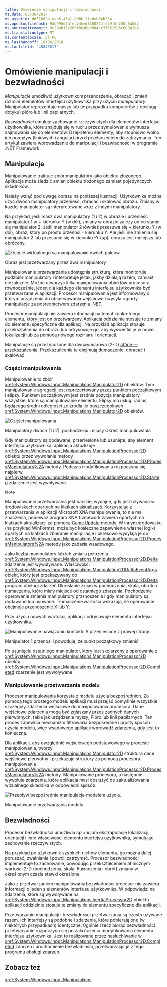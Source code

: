 ```yaml
---
title: Omówienie manipulacji i bezwładności
ms.date: 03/30/2017
ms.assetid: dd31b89b-eab6-45a1-8d0b-11e0eb84b234
ms.openlocfilehash: 93d995d7afec24dedf168274fe29f6a250c0a532
ms.sourcegitcommit: 8c28ab17c26bf08abbd004cc37651985c68841b8
ms.translationtype: MT
ms.contentlocale: pl-PL
ms.lasthandoff: 10/06/2018
ms.locfileid: "48845817"
---
```

# <a name="manipulations-and-inertia-overview"></a>Omówienie manipulacji i bezwładności
*Manipulacje* umożliwić użytkownikom przenoszenie, obracać i zmień rozmiar elementów interfejsu użytkownika przy użyciu *manipulatory*. Manipulator reprezentuje myszy lub (w przypadku komputerów z obsługą dotyku) pióro lub linii papilarnych.  
  
 *Bezwładności* emuluje zachowanie rzeczywistych dla elementów interfejsu użytkownika, które znajdują się w ruchu przez symulowanie wymusza zajmowania się do elementów. Dzięki temu elementy, aby stopniowo wolno ich przepływ (liniowych i angular) przed przełączeniem do zatrzymania. Ten artykuł zawiera wprowadzenie do manipulacji i bezwładności w programie .NET Framework.  
  
## <a name="manipulations"></a>Manipulacje  
 Manipulowanie traktuje zbiór manipulatory jako obiektu złożonego. Aplikacja może śledzić zmian obiektu złożonego zamiast pojedynczych składników.  
  
 Należy wziąć pod uwagę obrazu na poniższej ilustracji. Użytkownika można użyć dwóch manipulatory przenieść, obracać i skalować obrazu. Zmiany w każdej manipulator są interpretowane wraz z innymi manipulatory.  
  
 Na przykład, jeśli masz dwa manipulatory (1 i 2) w obrazie i przenieść manipulator 1 w + kierunku Y (w dół), zmiany w obrazie zależy od co stanie się manipulator 2. Jeśli manipulator 2 również przesuwa się + kierunku Y (w dół), obraz, który po prostu przenosi + kierunku Y. Ale jeśli nie zmienia się manipulator 2 lub przesunie się w kierunku -Y (up), obrazu jest mniejszy lub obrócony.  
  
 ![Zdjęcie wirtualnego są manipulowanie dwóch palców. ](../../../docs/framework/common-client-technologies/media/manipulation-resize.png "Manipulation_Resize")  
  
 Obraz jest przetwarzany przez dwa manipulatory  
  
 Manipulowanie przetwarzania udostępnia strukturę, która monitoruje podzbiór manipulatory i interpretuje je tak, jakby działają razem, zamiast niezależnie. Można utworzyć kilka manipulowania obiektów procesora równocześnie, jeden dla każdego elementu interfejsu użytkownika być przetwarzane w aplikacji. Procesor manipulowania jest informowany o którym urządzenia do obserwowania wejściowe i wysyła raporty manipulacje za pośrednictwem [zdarzenia .NET](../../../docs/standard/events/index.md).  
  
 Procesor manipulacji nie zawiera informacji na temat konkretnego elementu, który jest on przetwarzany. Aplikacja oddzielnie stosuje te zmiany do elementu specyficzne dla aplikacji. Na przykład aplikacja stosuje przekształcenia do obrazu lub odrysowuje go, aby wyświetlić je w nowej lokalizacji lub za pomocą nowego rozmiaru i orientacji.  
  
 Manipulacje są przeznaczone dla dwuwymiarowa (2-D) [affine — przekształcenia](/windows/desktop/gdiplus/-gdiplus-transformations-use). Przekształcenia te obejmują tłumaczenie, obracać i skalować.  
  
### <a name="parts-of-a-manipulation"></a>Części manipulowania  
 Manipulowanie to zbiór <xref:System.Windows.Input.Manipulations.Manipulator2D> obiektów. Tym manipulowanie agregacji jest reprezentowany przez punktem początkowym i elipsy. Punktem początkowym jest średnia pozycja manipulatory wszystkie, które są manipulowanie elementu. Elipsy ma usługi radius, będącego średni odległości ze źródła do poszczególnych <xref:System.Windows.Input.Manipulations.Manipulator2D> obiektów.  
  
 ![Części manipulowania. ](../../../docs/framework/common-client-technologies/media/manipulation-definition.png "Manipulation_Definition")  
  
 Manipulatory dwóch (1 i 2), pochodzeniu i elipsy Określ manipulowania  
  
 Gdy manipulatory są dodawane, przeniesione lub usunięte, aby element interfejsu użytkownika, aplikacja aktualizuje <xref:System.Windows.Input.Manipulations.ManipulationProcessor2D> obiektu przez wywołanie metody <xref:System.Windows.Input.Manipulations.ManipulationProcessor2D.ProcessManipulators%2A> metody. Podczas modyfikowania rozpoczyna się najpierw, <xref:System.Windows.Input.Manipulations.ManipulationProcessor2D.Started> zdarzenie jest wywoływane.  
  
> [!NOTE]
>  Manipulowanie przetwarzania jest bardziej wydajne, gdy jest używana w środowiskach opartych na klatkach aktualizacji. Korzystając z przetwarzania w aplikacji Microsoft XNA manipulowania, to nie ma znaczenia, ponieważ program XNA framework zawiera opartych na klatkach aktualizacji za pomocą [Game.Update](https://msdn.microsoft.com/library/microsoft.xna.framework.game.update.aspx) metody. W innym środowisku (na przykład WinForms), może być konieczne zapewnienie własnej logiki opartych na klatkach zbieranie manipulacje i okresowo wysyłają je do <xref:System.Windows.Input.Manipulations.ManipulationProcessor2D.ProcessManipulators%2A> metody jako zadania wsadowego.  
  
 Jako liczba manipulatory lub ich zmiana położenia <xref:System.Windows.Input.Manipulations.ManipulationProcessor2D.Delta> zdarzenie jest wywoływane. Właściwości <xref:System.Windows.Input.Manipulations.Manipulation2DDeltaEventArgs> obiekt, który jest przekazywany do <xref:System.Windows.Input.Manipulations.ManipulationProcessor2D.Delta> program obsługi zdarzeń Określanie zmian w pochodzenia, skala, obrotu i tłumaczenia, które miały miejsce od ostatniego zdarzenia. Pochodzenie operowanie zmienia manipulatory przenoszenia i gdy manipulatory są dodawane lub usuwane. Tłumaczenie wartości wskazują, ile operowanie obejmuje przenoszenie X lub Y.  
  
 Przy użyciu nowych wartości, aplikacja odrysowuje elementu interfejsu użytkownika.  
  
 ![Manipulowanie nawiązaniu kontaktu A przeniesione z prawej strony. ](../../../docs/framework/common-client-technologies/media/manipulation-changed.png "Manipulation_Changed")  
  
 Manipulator 1 przenosi i powoduje, że punkt początkowy zmienić  
  
 Po usunięciu ostatniego manipulator, który jest skojarzony z operowanie z <xref:System.Windows.Input.Manipulations.ManipulationProcessor2D> obiektu <xref:System.Windows.Input.Manipulations.ManipulationProcessor2D.Completed> zdarzenie jest wywoływane.  
  
### <a name="the-manipulation-processing-model"></a>Manipulowanie przetwarzania modelu  
 Procesor manipulowania korzysta z modelu użycia bezpośrednich. Za pomocą tego prostego modelu aplikacji musi przejść pomyślnie wszystkie szczegóły zdarzenia wejściowe do manipulowania procesora. Dane wejściowe zdarzenia mogą być zgłaszany przez żadnych danych pierwotnych, takie jak urządzenie myszy, Pióro lub linii papilarnych. Ten proces zapewnia mechanizm filtrowania bezpośrednie i prosty sposób użycia modelu, więc wsadowego aplikacji wprowadź zdarzenia, gdy jest to konieczne.  
  
 Dla aplikacji, aby uwzględnić wejściowego podstawowego w procesie manipulowania, tworzy <xref:System.Windows.Input.Manipulations.Manipulator2D> struktura dane wejściowe pierwotny i przekazuje struktury za pomocą procesora manipulowania <xref:System.Windows.Input.Manipulations.ManipulationProcessor2D.ProcessManipulators%2A> metody. Manipulowanie procesora, a następnie wywołuje zdarzenia, które aplikacja musi obsłużyć do zaktualizowania wizualnego składnika w odpowiedni sposób.  
  
 ![Przepływ bezpośrednie manipulacje&#45;modelem użycia. ](../../../docs/framework/common-client-technologies/media/manipulation-flow.png "Manipulation_Flow")  
  
 Manipulowanie przetwarzania modelu  
  
## <a name="inertia"></a>Bezwładności  
 Procesor bezwładności umożliwia aplikacjom ekstrapolację lokalizacji, orientacji i inne właściwości elementu interfejsu użytkownika, symulując zachowanie rzeczywistych.  
  
 Na przykład po użytkownik szybkich ruchów elementu, go można dalej poruszać, zwalnianie i powoli zatrzymać. Procesor bezwładności implementuje to zachowanie, powodując przekształceniem afinicznym wartości 2-D (pochodzenia, skala, tłumaczenia i obrót) zmiany w określonym czasie stawki określone.  
  
 Jako z przetwarzaniem manipulowania bezwładności procesor nie zawiera informacji o jeden z elementów interfejsu użytkownika. W odpowiedzi na zdarzenia, które są wywoływane na <xref:System.Windows.Input.Manipulations.InertiaProcessor2D> obiektu aplikacji oddzielnie stosuje te zmiany do elementu specyficzne dla aplikacji.  
  
 Przetwarzanie manipulacji i bezwładności przetwarzania są często używane razem. Ich interfejsy są podobne i zdarzenia, które pobierają one (w niektórych przypadkach) identyczne. Ogólnie rzecz biorąc bezwładności przetwarzanie rozpoczyna się po zakończeniu modyfikowania elementu interfejsu użytkownika. Jest to realizowane przez nasłuchiwanie w <xref:System.Windows.Input.Manipulations.ManipulationProcessor2D.Completed> zdarzeń i uruchomienie bezwładności, przetwarzając je z tego programu obsługi zdarzeń.  
  
## <a name="see-also"></a>Zobacz też  
 <xref:System.Windows.Input.Manipulations>
